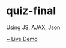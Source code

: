 # quiz-final
Using JS, AJAX, Json

<a href="https://quiz-app-fuadpro.netlify.app/"> ~ Live Demo</a>

